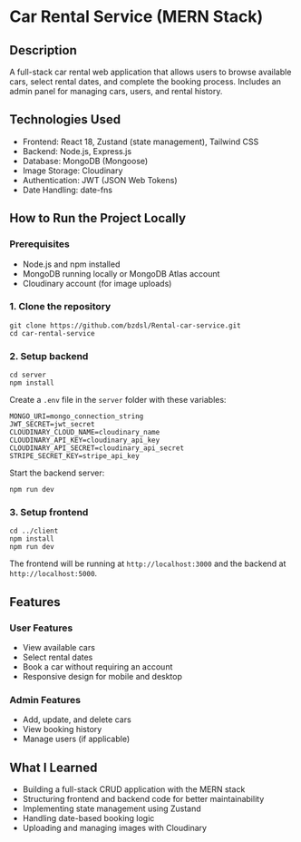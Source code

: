 <!-- @format -->

# Car Rental Service (MERN Stack)

## Description

A full-stack car rental web application that allows users to browse available cars, select rental dates, and complete the booking process. Includes an admin panel for managing cars, users, and rental history.

## Technologies Used

- Frontend: React 18, Zustand (state management), Tailwind CSS
- Backend: Node.js, Express.js
- Database: MongoDB (Mongoose)
- Image Storage: Cloudinary
- Authentication: JWT (JSON Web Tokens)
- Date Handling: date-fns

## How to Run the Project Locally

### Prerequisites

- Node.js and npm installed
- MongoDB running locally or MongoDB Atlas account
- Cloudinary account (for image uploads)

### 1. Clone the repository

```
git clone https://github.com/bzdsl/Rental-car-service.git
cd car-rental-service
```

### 2. Setup backend

```
cd server
npm install
```

Create a `.env` file in the `server` folder with these variables:

```
MONGO_URI=mongo_connection_string
JWT_SECRET=jwt_secret
CLOUDINARY_CLOUD_NAME=cloudinary_name
CLOUDINARY_API_KEY=cloudinary_api_key
CLOUDINARY_API_SECRET=cloudinary_api_secret
STRIPE_SECRET_KEY=stripe_api_key
```

Start the backend server:

```
npm run dev
```

### 3. Setup frontend

```
cd ../client
npm install
npm run dev
```

The frontend will be running at `http://localhost:3000` and the backend at `http://localhost:5000`.

## Features

### User Features

- View available cars
- Select rental dates
- Book a car without requiring an account
- Responsive design for mobile and desktop

### Admin Features

- Add, update, and delete cars
- View booking history
- Manage users (if applicable)

## What I Learned

- Building a full-stack CRUD application with the MERN stack
- Structuring frontend and backend code for better maintainability
- Implementing state management using Zustand
- Handling date-based booking logic
- Uploading and managing images with Cloudinary

